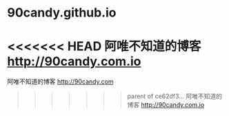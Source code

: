 # 90candy.github.io
<<<<<<< HEAD
阿唯不知道的博客 http://90candy.com.io
=======
阿唯不知道的博客 http://90candy.com
>>>>>>> parent of ce62df3... 阿唯不知道的博客 http://90candy.com.io
